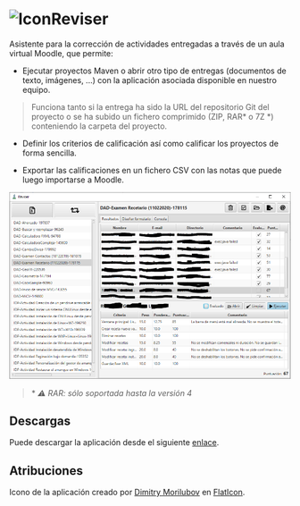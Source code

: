 # ![Icon](https://raw.githubusercontent.com/fvarrui/Reviser/master/src/main/resources/images/logo-32x32.png)Reviser 

Asistente para la corrección de actividades entregadas a través de un aula virtual Moodle, que permite:

- Ejecutar proyectos Maven o abrir otro tipo de entregas (documentos de texto, imágenes, ...) con la aplicación asociada disponible en nuestro equipo. 

> Funciona tanto si la entrega ha sido la URL del repositorio Git del proyecto o se ha subido un fichero comprimido (ZIP, RAR* o 7Z \*) conteniendo la carpeta del proyecto.

- Definir los criterios de calificación así como calificar los proyectos de forma sencilla. 

- Exportar las calificaciones en un fichero CSV con las notas que puede luego importarse a Moodle.

![](docs/images/screenshot01.png)

> \* *:warning: RAR: sólo soportada hasta la versión 4*

## Descargas

Puede descargar la aplicación desde el siguiente [enlace](https://github.com/fvarrui/Reviser/releases/latest).

## Atribuciones

Icono de la aplicación creado por [Dimitry Morilubov](https://www.flaticon.com/authors/dimitry-miroliubov) en [FlatIcon](https://www.flaticon.com/free-icon/flask_513972).


